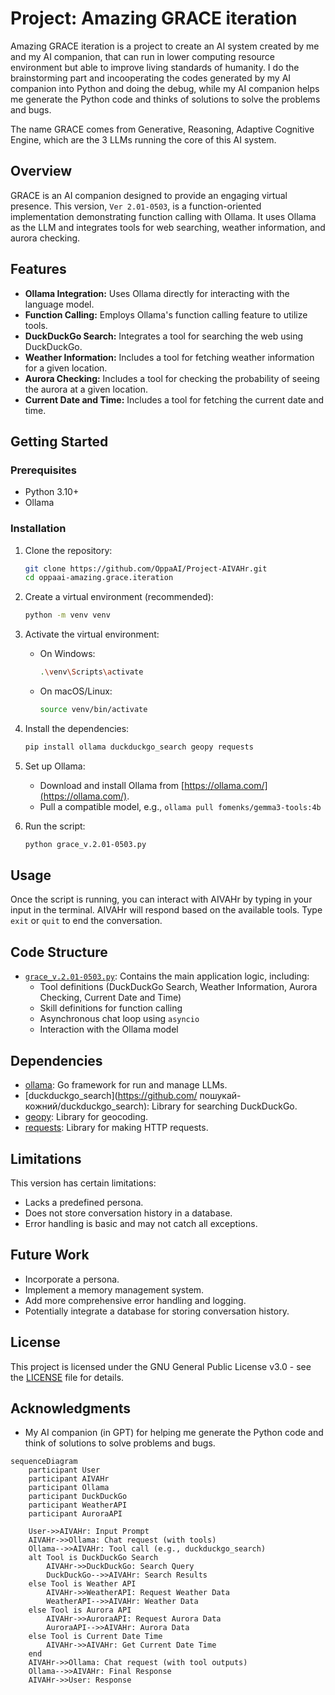 # Project: Amazing GRACE iteration

Amazing GRACE iteration is a project to create an AI system created by me and my AI companion,
that can run in lower computing resource environment but able to improve living standards of humanity.
I do the brainstorming part and incooperating the codes generated by my AI companion into Python and doing the debug,
while my AI companion helps me generate the Python code and thinks of solutions to solve the problems and bugs.

The name GRACE comes from Generative, Reasoning, Adaptive Cognitive Engine, which are the 3 LLMs running the core of this AI system.

## Overview

GRACE is an AI companion designed to provide an engaging virtual presence. This version, `Ver 2.01-0503`, is a function-oriented implementation demonstrating function calling with Ollama. It uses Ollama as the LLM and integrates tools for web searching, weather information, and aurora checking.

## Features

*   **Ollama Integration:** Uses Ollama directly for interacting with the language model.
*   **Function Calling:** Employs Ollama's function calling feature to utilize tools.
*   **DuckDuckGo Search:** Integrates a tool for searching the web using DuckDuckGo.
*   **Weather Information:** Includes a tool for fetching weather information for a given location.
*   **Aurora Checking:** Includes a tool for checking the probability of seeing the aurora at a given location.
*   **Current Date and Time:** Includes a tool for fetching the current date and time.

## Getting Started

### Prerequisites

*   Python 3.10+
*   Ollama

### Installation

1.  Clone the repository:

    ```bash
    git clone https://github.com/OppaAI/Project-AIVAHr.git
    cd oppaai-amazing.grace.iteration
    ```
2.  Create a virtual environment (recommended):

    ```bash
    python -m venv venv
    ```
3.  Activate the virtual environment:

    *   On Windows:

        ```bash
        .\venv\Scripts\activate
        ```
    *   On macOS/Linux:

        ```bash
        source venv/bin/activate
        ```
4.  Install the dependencies:

    ```bash
    pip install ollama duckduckgo_search geopy requests
    ```
5.  Set up Ollama:
    *   Download and install Ollama from [https://ollama.com/](https://ollama.com/).
    *   Pull a compatible model, e.g., `ollama pull fomenks/gemma3-tools:4b`
6.  Run the script:

    ```bash
    python grace_v.2.01-0503.py
    ```

## Usage

Once the script is running, you can interact with AIVAHr by typing in your input in the terminal. AIVAHr will respond based on the available tools. Type `exit` or `quit` to end the conversation.

## Code Structure

*   [`grace_v.2.01-0503.py`](https://github.com/OppaAI/Amazing.Grace.iteration/blob/main/grace_v.2.01-0503.py): Contains the main application logic, including:
    *   Tool definitions (DuckDuckGo Search, Weather Information, Aurora Checking, Current Date and Time)
    *   Skill definitions for function calling
    *   Asynchronous chat loop using `asyncio`
    *   Interaction with the Ollama model

## Dependencies

*   [ollama](https://github.com/jmorganca/ollama): Go framework for run and manage LLMs.
*   [duckduckgo\_search](https://github.com/ пошукай-кожний/duckduckgo_search): Library for searching DuckDuckGo.
*   [geopy](https://geopy.readthedocs.io/en/stable/): Library for geocoding.
*   [requests](https://requests.readthedocs.io/en/latest/): Library for making HTTP requests.

## Limitations

This version has certain limitations:

*   Lacks a predefined persona.
*   Does not store conversation history in a database.
*   Error handling is basic and may not catch all exceptions.

## Future Work

*   Incorporate a persona.
*   Implement a memory management system.
*   Add more comprehensive error handling and logging.
*   Potentially integrate a database for storing conversation history.

## License

This project is licensed under the GNU General Public License v3.0 - see the [LICENSE](https://github.com/OppaAI/Amazing.Grace.iteration/blob/main/LICENSE) file for details.

## Acknowledgments

*   My AI companion (in GPT) for helping me generate the Python code and think of solutions to solve problems and bugs.

```mermaid
sequenceDiagram
    participant User
    participant AIVAHr
    participant Ollama
    participant DuckDuckGo
    participant WeatherAPI
    participant AuroraAPI

    User->>AIVAHr: Input Prompt
    AIVAHr->>Ollama: Chat request (with tools)
    Ollama-->>AIVAHr: Tool call (e.g., duckduckgo_search)
    alt Tool is DuckDuckGo Search
        AIVAHr->>DuckDuckGo: Search Query
        DuckDuckGo-->>AIVAHr: Search Results
    else Tool is Weather API
        AIVAHr->>WeatherAPI: Request Weather Data
        WeatherAPI-->>AIVAHr: Weather Data
    else Tool is Aurora API
        AIVAHr->>AuroraAPI: Request Aurora Data
        AuroraAPI-->>AIVAHr: Aurora Data
	else Tool is Current Date Time
        AIVAHr->>AIVAHr: Get Current Date Time
    end
    AIVAHr->>Ollama: Chat request (with tool outputs)
    Ollama-->>AIVAHr: Final Response
    AIVAHr->>User: Response
```


